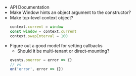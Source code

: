 - API Documentation
- Make Window hints an object argument to the constructor?
- Make top-level context object?
  ```js
  context.current = window
  const window = context.current
  context.swapInterval = 100
  ```
- Figure out a good model for setting callbacks
  - Should it be multi-tenant or direct-mounting?
  ```js
  events.onerror = error => {}
  // vs
  on('error', error => {})
  ```
